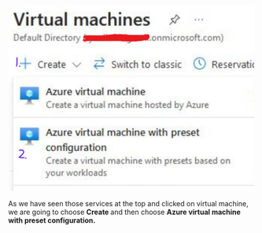 <img src="/picturesv2/step1.jpg" width="500px" alt="click on create and second option">
<p>
  As we have seen those services at the top and clicked on virtual machine, we are going to choose <b> Create </b> and then choose <b> Azure virtual machine with preset configuration. </b>
</p>
